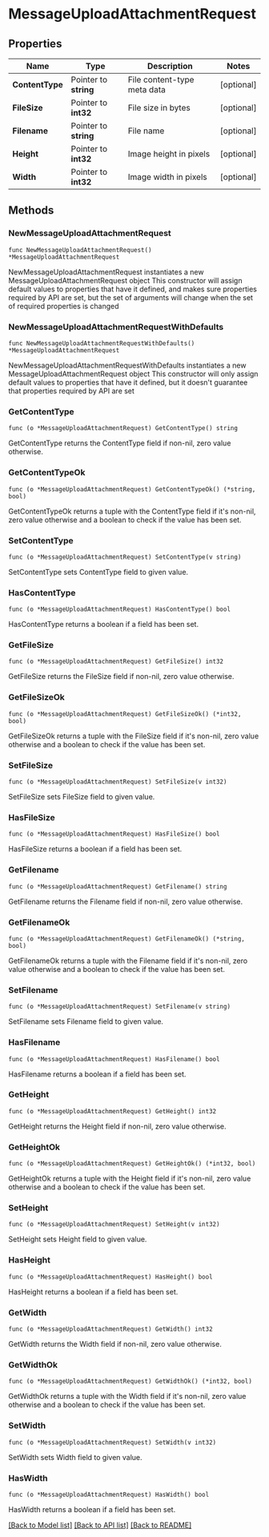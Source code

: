 # MessageUploadAttachmentRequest

## Properties

Name | Type | Description | Notes
------------ | ------------- | ------------- | -------------
**ContentType** | Pointer to **string** | File content-type meta data | [optional] 
**FileSize** | Pointer to **int32** | File size in bytes | [optional] 
**Filename** | Pointer to **string** | File name | [optional] 
**Height** | Pointer to **int32** | Image height in pixels | [optional] 
**Width** | Pointer to **int32** | Image width in pixels | [optional] 

## Methods

### NewMessageUploadAttachmentRequest

`func NewMessageUploadAttachmentRequest() *MessageUploadAttachmentRequest`

NewMessageUploadAttachmentRequest instantiates a new MessageUploadAttachmentRequest object
This constructor will assign default values to properties that have it defined,
and makes sure properties required by API are set, but the set of arguments
will change when the set of required properties is changed

### NewMessageUploadAttachmentRequestWithDefaults

`func NewMessageUploadAttachmentRequestWithDefaults() *MessageUploadAttachmentRequest`

NewMessageUploadAttachmentRequestWithDefaults instantiates a new MessageUploadAttachmentRequest object
This constructor will only assign default values to properties that have it defined,
but it doesn't guarantee that properties required by API are set

### GetContentType

`func (o *MessageUploadAttachmentRequest) GetContentType() string`

GetContentType returns the ContentType field if non-nil, zero value otherwise.

### GetContentTypeOk

`func (o *MessageUploadAttachmentRequest) GetContentTypeOk() (*string, bool)`

GetContentTypeOk returns a tuple with the ContentType field if it's non-nil, zero value otherwise
and a boolean to check if the value has been set.

### SetContentType

`func (o *MessageUploadAttachmentRequest) SetContentType(v string)`

SetContentType sets ContentType field to given value.

### HasContentType

`func (o *MessageUploadAttachmentRequest) HasContentType() bool`

HasContentType returns a boolean if a field has been set.

### GetFileSize

`func (o *MessageUploadAttachmentRequest) GetFileSize() int32`

GetFileSize returns the FileSize field if non-nil, zero value otherwise.

### GetFileSizeOk

`func (o *MessageUploadAttachmentRequest) GetFileSizeOk() (*int32, bool)`

GetFileSizeOk returns a tuple with the FileSize field if it's non-nil, zero value otherwise
and a boolean to check if the value has been set.

### SetFileSize

`func (o *MessageUploadAttachmentRequest) SetFileSize(v int32)`

SetFileSize sets FileSize field to given value.

### HasFileSize

`func (o *MessageUploadAttachmentRequest) HasFileSize() bool`

HasFileSize returns a boolean if a field has been set.

### GetFilename

`func (o *MessageUploadAttachmentRequest) GetFilename() string`

GetFilename returns the Filename field if non-nil, zero value otherwise.

### GetFilenameOk

`func (o *MessageUploadAttachmentRequest) GetFilenameOk() (*string, bool)`

GetFilenameOk returns a tuple with the Filename field if it's non-nil, zero value otherwise
and a boolean to check if the value has been set.

### SetFilename

`func (o *MessageUploadAttachmentRequest) SetFilename(v string)`

SetFilename sets Filename field to given value.

### HasFilename

`func (o *MessageUploadAttachmentRequest) HasFilename() bool`

HasFilename returns a boolean if a field has been set.

### GetHeight

`func (o *MessageUploadAttachmentRequest) GetHeight() int32`

GetHeight returns the Height field if non-nil, zero value otherwise.

### GetHeightOk

`func (o *MessageUploadAttachmentRequest) GetHeightOk() (*int32, bool)`

GetHeightOk returns a tuple with the Height field if it's non-nil, zero value otherwise
and a boolean to check if the value has been set.

### SetHeight

`func (o *MessageUploadAttachmentRequest) SetHeight(v int32)`

SetHeight sets Height field to given value.

### HasHeight

`func (o *MessageUploadAttachmentRequest) HasHeight() bool`

HasHeight returns a boolean if a field has been set.

### GetWidth

`func (o *MessageUploadAttachmentRequest) GetWidth() int32`

GetWidth returns the Width field if non-nil, zero value otherwise.

### GetWidthOk

`func (o *MessageUploadAttachmentRequest) GetWidthOk() (*int32, bool)`

GetWidthOk returns a tuple with the Width field if it's non-nil, zero value otherwise
and a boolean to check if the value has been set.

### SetWidth

`func (o *MessageUploadAttachmentRequest) SetWidth(v int32)`

SetWidth sets Width field to given value.

### HasWidth

`func (o *MessageUploadAttachmentRequest) HasWidth() bool`

HasWidth returns a boolean if a field has been set.


[[Back to Model list]](../README.md#documentation-for-models) [[Back to API list]](../README.md#documentation-for-api-endpoints) [[Back to README]](../README.md)


